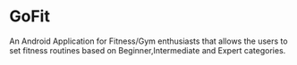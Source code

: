 # GoFit
An Android Application for Fitness/Gym enthusiasts that allows the users to set fitness routines based on 
Beginner,Intermediate and Expert categories.

